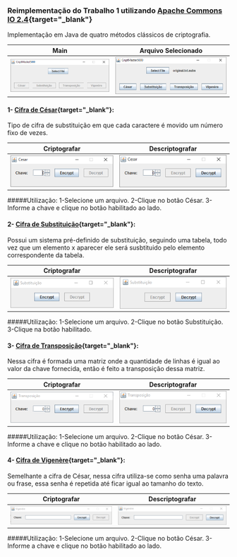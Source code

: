 ### Reimplementação do Trabalho 1 utilizando [Apache Commons IO 2.4](https://commons.apache.org/proper/commons-io/){target="_blank"}
Implementação em Java de quatro métodos clássicos de criptografia.

Main                       |  Arquivo Selecionado
:-------------------------:|:-------------------------:
![ScreenShot](/Reimplementação%20do%20Trabalho%201/img/main.PNG)|![ScreenShot](/Reimplementação%20do%20Trabalho%201/img/mainSelectedFile.PNG)

#### 1- [Cifra de César](https://pt.wikipedia.org/wiki/Cifra_de_C%C3%A9sar){target="_blank"}:
Tipo de cifra de substituição em que cada caractere é movido um número fixo de vezes.

Criptografar               |  Descriptografar
:-------------------------:|:-------------------------:
![ScreenShot](/Reimplementação%20do%20Trabalho%201/img/cesarEnc.PNG)  |  ![ScreenShot](/Reimplementação%20do%20Trabalho%201/img/cesarDec.PNG)

#####Utilização:
    1-Selecione um arquivo.
    2-Clique no botão César.
    3-Informe a chave e clique no botão habilitado ao lado.

#### 2- [Cifra de Substituição](https://pt.wikipedia.org/wiki/Cifra_de_substitui%C3%A7%C3%A3o){target="_blank"}:
Possui um sistema pré-definido de substituição, seguindo uma tabela, todo vez que um elemento x aparecer ele será susbtituido pelo
elemento correspondente da tabela.

Criptografar               |  Descriptografar
:-------------------------:|:-------------------------:
![ScreenShot](/Reimplementação%20do%20Trabalho%201/img/subsEnc.PNG)  |  ![ScreenShot](/Reimplementação%20do%20Trabalho%201/img/subsDec.PNG)

#####Utilização:
    1-Selecione um arquivo.
    2-Clique no botão Substituição.
    3-Clique na botão habilitado.

#### 3- [Cifra de Transposição](https://pt.wikipedia.org/wiki/Cifra_de_transposi%C3%A7%C3%A3o){target="_blank"}:
Nessa cifra é formada uma matriz onde a quantidade de linhas é igual ao valor da chave fornecida, então é feito a transposição dessa matriz.

Criptografar               |  Descriptografar
:-------------------------:|:-------------------------:
![ScreenShot](/Reimplementação%20do%20Trabalho%201/img/transpEnc.PNG)  |  ![ScreenShot](/Reimplementação%20do%20Trabalho%201/img/transpDec.PNG)

#####Utilização:
    1-Selecione um arquivo.
    2-Clique no botão César.
    3-Informe a chave e clique no botão habilitado ao lado.

#### 4- [Cifra de Vigenère](https://pt.wikipedia.org/wiki/Cifra_de_Vigen%C3%A8re){target="_blank"}:
Semelhante a cifra de César, nessa cifra utiliza-se como senha uma palavra ou frase, essa senha é repetida até ficar igual ao tamanho do texto.

Criptografar               |  Descriptografar
:-------------------------:|:-------------------------:
![ScreenShot](/Reimplementação%20do%20Trabalho%201/img/vigEnc.PNG)|![ScreenShot](/Reimplementação%20do%20Trabalho%201/img/vigDec.PNG)

#####Utilização:
    1-Selecione um arquivo.
    2-Clique no botão César.
    3-Informe a chave e clique no botão habilitado ao lado.
